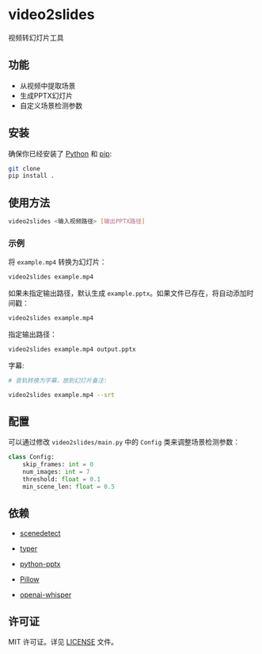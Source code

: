 # video2slides

视频转幻灯片工具

## 功能

- 从视频中提取场景
- 生成PPTX幻灯片
- 自定义场景检测参数

## 安装

确保你已经安装了 [Python](https://www.python.org/) 和 [pip](https://pip.pypa.io/):

```bash
git clone 
pip install .
```

## 使用方法

```bash
video2slides <输入视频路径> [输出PPTX路径]
```

### 示例

将 `example.mp4` 转换为幻灯片：

```bash
video2slides example.mp4
```

如果未指定输出路径，默认生成 `example.pptx`。如果文件已存在，将自动添加时间戳：

```bash
video2slides example.mp4
```

指定输出路径：

```bash
video2slides example.mp4 output.pptx
```

字幕:

```bash
# 音轨转换为字幕，放到幻灯片备注:

video2slides example.mp4 --srt
```
## 配置

可以通过修改 `video2slides/main.py` 中的 `Config` 类来调整场景检测参数：

```python
class Config:
    skip_frames: int = 0
    num_images: int = 7
    threshold: float = 0.1
    min_scene_len: float = 0.5
```

## 依赖

- [scenedetect](https://github.com/Breakthrough/PySceneDetect)
- [typer](https://typer.tiangolo.com/)
- [python-pptx](https://python-pptx.readthedocs.io/)
- [Pillow](https://python-pillow.org/)

- [openai-whisper](https://github.com/openai/whisper)

## 许可证

MIT 许可证。详见 [LICENSE](LICENSE) 文件。